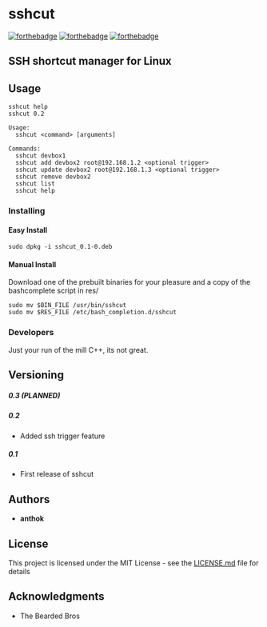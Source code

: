 # sshcut
[![forthebadge](https://forthebadge.com/images/badges/you-didnt-ask-for-this.svg)](https://forthebadge.com) [![forthebadge](https://forthebadge.com/images/badges/made-with-c-plus-plus.svg)](https://forthebadge.com) [![forthebadge](https://forthebadge.com/images/badges/built-with-resentment.svg)](https://forthebadge.com)  
## SSH shortcut manager for Linux



## Usage

```
sshcut help 
sshcut 0.2

Usage:
  sshcut <command> [arguments]

Commands: 
  sshcut devbox1 
  sshcut add devbox2 root@192.168.1.2 <optional trigger>
  sshcut update devbox2 root@192.168.1.3 <optional trigger>
  sshcut remove devbox2 
  sshcut list 
  sshcut help
```



### Installing
#### Easy Install
`sudo dpkg -i sshcut_0.1-0.deb` 

#### Manual Install
Download one of the prebuilt binaries for your pleasure and a copy of the bashcomplete script in res/
```
sudo mv $BIN_FILE /usr/bin/sshcut
sudo mv $RES_FILE /etc/bash_completion.d/sshcut
```

### Developers

Just your run of the mill C++, its not great.

## Versioning
##### 0.3 (PLANNED)
##### 0.2  
- Added ssh trigger feature

##### 0.1
- First release of sshcut
  
## Authors

* **anthok**


## License

This project is licensed under the MIT License - see the [LICENSE.md](LICENSE.md) file for details

## Acknowledgments

* The Bearded Bros

